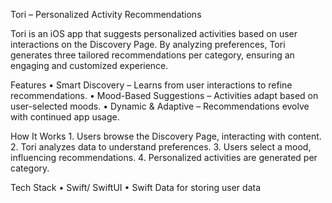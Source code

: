 Tori – Personalized Activity Recommendations

Tori is an iOS app that suggests personalized activities based on user interactions on the Discovery Page. By analyzing preferences, Tori generates three tailored recommendations per category, ensuring an engaging and customized experience.

Features
	•	Smart Discovery – Learns from user interactions to refine recommendations.
	•	Mood-Based Suggestions – Activities adapt based on user-selected moods.
	•	Dynamic & Adaptive – Recommendations evolve with continued app usage.

How It Works
	1.	Users browse the Discovery Page, interacting with content.
	2.	Tori analyzes data to understand preferences.
	3.	Users select a mood, influencing recommendations.
	4.	Personalized activities are generated per category.

Tech Stack
	•	Swift/ SwiftUI
	•	Swift Data for storing user data
